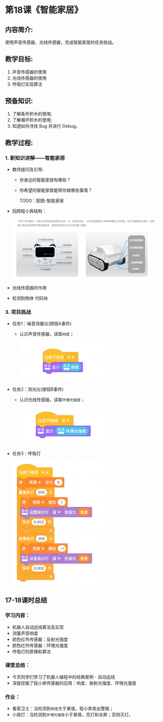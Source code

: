 <!-- # 机器人编程入门学习 -->
<style>
  .width150 {
      width: 150px;
  }
  .width300 {
      width: 300px;
  }
  .width600 {
      width: 600px;
  }
</style>

# 第18课《智能家居》

## 内容简介:
使用声音传感器、光线传感器，完成智能家居的任务挑战。

## 教学目标:
1. 声音传感器的使用
1. 光线传感器的使用
1. 呼吸灯实现算法

## 预备知识:
1. 了解条件积木的使用;
1. 了解循环积木的使用;
1. 知道如何寻找 Bug 并进行 Debug。


## 教学过程:

### 1. 新知识讲解——智能家居

- 教师提问及引导:
  - 你身边的智能家居有哪些？
  - 你希望的智能家居能帮你做哪些事情？

    TODO：配图-智能家居
    <!-- <img src="./images/10-1.png" class="width600" /> -->

- 回顾程小奔结构：

  <img src="./images/1-6-b.png" class="width600" />

- 光线传感器的作用

- 检测到物体 代码块


### 3. 项目挑战

- 任务1：噪音测量仪(按钮A事件)
  - 认识声音传感器，读取`响度`；

    <img src="./images/18-3A.png" class="width300" />

- 任务2：测光仪(按钮B事件)
  - 认识光线传感器，读取`环境光强度`；

    <img src="./images/18-3B.png" class="width300" />

<!-- - 任务3：程小奔电量值(按钮C事件)
  - 绘制电量柱；

    <img src="./images/18-3D.png" class="width300" /> -->

- 任务3：呼吸灯

  <img src="./images/18-3C.png" class="width300" />


## 17-18课时总结

### 学习内容：
* 机器人自动巡线算法及实现
* 测量声音响度
* 颜色红外传感器：反射光强度
* 颜色红外传感器：环境光强度
* 呼吸灯的原理和算法

### 课堂总结：
* 今天同学们学习了机器人编程中的经典案例 - 自动巡线
* 深度挖掘了程小奔传感器的应用：响度、放射光强度、环境光强度

### 作业：
* 看家卫士：当检测到`响度`大于某值，程小奔发出警报；
* 小夜灯：当检测到`环境光强度`小于某值，亮灯和全屏；否则灭灯。
